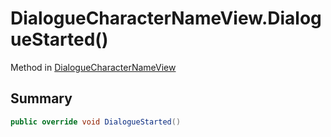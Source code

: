 # DialogueCharacterNameView.DialogueStarted()

Method in [DialogueCharacterNameView](/docs/api/csharp/yarn.unity.dialoguecharacternameview.md)

## Summary



```csharp
public override void DialogueStarted()
```

